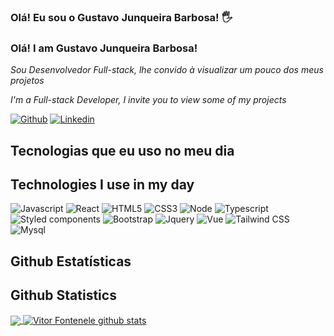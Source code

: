 ### Olá! Eu sou o Gustavo Junqueira Barbosa! 🖐
### Olá! I am Gustavo Junqueira Barbosa! 

<p><i>Sou Desenvolvedor Full-stack, lhe convido à visualizar um pouco dos meus projetos</i></p>
<p><i>I'm a Full-stack Developer, I invite you to view some of my projects</i></p>

[![Github](https://img.shields.io/badge/GitHub-100000?style=for-the-badge&logo=github&logoColor=white)](https://github.com/gustavojb1)
[![Linkedin](https://img.shields.io/badge/LinkedIn-0077B5?style=for-the-badge&logo=linkedin&logoColor=white)](https://www.linkedin.com/in/gustavo-barbosa-b2668023a/)

## Tecnologias que eu uso no meu dia
## Technologies I use in my day
<div style = "display: inline_block">
 <img alt="Javascript" src="https://img.shields.io/badge/JavaScript-F7DF1E?style=for-the-badge&logo=javascript&logoColor=black">
 <img alt="React" src="https://img.shields.io/badge/React-20232A?style=for-the-badge&logo=react&logoColor=61DAFB">
 <img alt="HTML5" src="https://img.shields.io/badge/HTML5-E34F26?style=for-the-badge&logo=html5&logoColor=white">
 <img alt="CSS3" src="https://img.shields.io/badge/CSS3-1572B6?style=for-the-badge&logo=css3&logoColor=white">
 <img alt="Node" src="https://img.shields.io/badge/Node.js-43853D?style=for-the-badge&logo=node.js&logoColor=white">
 <img alt="Typescript" src="https://img.shields.io/badge/TypeScript-007ACC?style=for-the-badge&logo=typescript&logoColor=white">
 <img alt="Styled components" src="https://img.shields.io/badge/styled--components-DB7093?style=for-the-badge&logo=styled-components&logoColor=white">
 <img alt="Bootstrap" src="https://img.shields.io/badge/Bootstrap-563D7C?style=for-the-badge&logo=bootstrap&logoColor=white">
 <img alt="Jquery" src="https://img.shields.io/badge/jQuery-0769AD?style=for-the-badge&logo=jquery&logoColor=white">
 <img alt="Vue" src="https://img.shields.io/badge/Vue.js-35495E?style=for-the-badge&logo=vue.js&logoColor=4FC08D">
 <img alt="Tailwind CSS" src="https://img.shields.io/badge/Tailwind_CSS-38B2AC?style=for-the-badge&logo=tailwind-css&logoColor=white">
 <img alt="Mysql" src="https://img.shields.io/badge/MySQL-00000F?style=for-the-badge&logo=mysql&logoColor=white">
</div>

## Github Estatísticas
## Github Statistics

<a href="https://github.com/Gurupreet">
  <img align="center" src="https://github-readme-stats.vercel.app/api/top-langs/?username=gustavojb1&theme=dracula&hide_langs_below=1" />
</a>

<a href="https://github.com/Gurupreet">
 <img align="center" src="https://github-readme-stats.vercel.app/api?username=gustavojb1&show_icons=true&theme=dracula&line_height=27" alt="Vitor Fontenele github stats"/>
</a>
